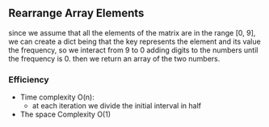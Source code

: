 ## Rearrange Array Elements

since we assume that all the elements of the matrix are in the range [0, 9], we can create a dict being that the key represents the element and its value the frequency, so we interact from 9 to 0 adding digits to the numbers until the frequency is 0. then we return an array of the two numbers.

### Efficiency

- Time complexity  O(n):
  - at each iteration we divide the initial interval in half
- The space Complexity O(1) 
 
